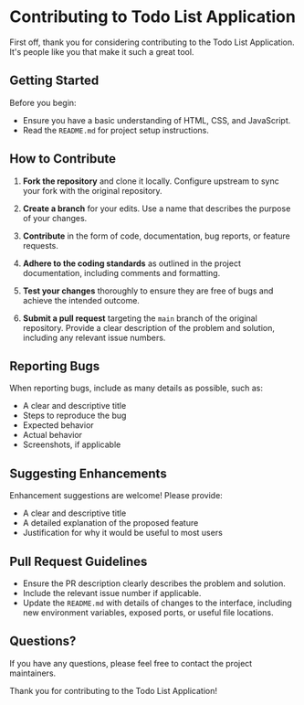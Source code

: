 # Contributing to Todo List Application

First off, thank you for considering contributing to the Todo List Application. It's people like you that make it such a great tool.

## Getting Started

Before you begin:
- Ensure you have a basic understanding of HTML, CSS, and JavaScript.
- Read the `README.md` for project setup instructions.

## How to Contribute

1. **Fork the repository** and clone it locally. Configure upstream to sync your fork with the original repository.

2. **Create a branch** for your edits. Use a name that describes the purpose of your changes.

3. **Contribute** in the form of code, documentation, bug reports, or feature requests.

4. **Adhere to the coding standards** as outlined in the project documentation, including comments and formatting.

5. **Test your changes** thoroughly to ensure they are free of bugs and achieve the intended outcome.

6. **Submit a pull request** targeting the `main` branch of the original repository. Provide a clear description of the problem and solution, including any relevant issue numbers.

## Reporting Bugs

When reporting bugs, include as many details as possible, such as:
- A clear and descriptive title
- Steps to reproduce the bug
- Expected behavior
- Actual behavior
- Screenshots, if applicable

## Suggesting Enhancements

Enhancement suggestions are welcome! Please provide:
- A clear and descriptive title
- A detailed explanation of the proposed feature
- Justification for why it would be useful to most users

## Pull Request Guidelines

- Ensure the PR description clearly describes the problem and solution.
- Include the relevant issue number if applicable.
- Update the `README.md` with details of changes to the interface, including new environment variables, exposed ports, or useful file locations.

## Questions?

If you have any questions, please feel free to contact the project maintainers.

Thank you for contributing to the Todo List Application!
